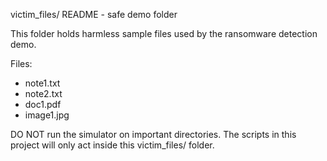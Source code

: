 victim_files/ README - safe demo folder

This folder holds harmless sample files used by the ransomware detection demo.

Files:
- note1.txt
- note2.txt
- doc1.pdf
- image1.jpg

DO NOT run the simulator on important directories. The scripts in this project will only act inside this victim_files/ folder.
